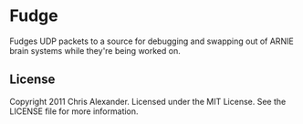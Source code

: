 # Fudge

Fudges UDP packets to a source for debugging and swapping out of ARNIE brain systems while they're being worked on.

## License

Copyright 2011 Chris Alexander. Licensed under the MIT License. See the LICENSE file for more information.